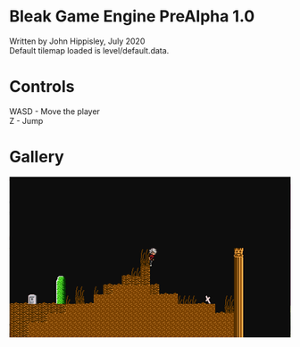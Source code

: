 # Bleak Game Engine PreAlpha 1.0
Written by John Hippisley, July 2020<br />
Default tilemap loaded is level/default.data.

# Controls
WASD	- Move the player<br />
Z		- Jump<br />

# Gallery
![Screenshot](https://raw.githubusercontent.com/JGHipp/bleak/master/screenshots/1.png)
